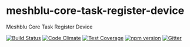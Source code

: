 # meshblu-core-task-register-device
Meshblu Core Task Register Device

[![Build Status](https://travis-ci.org/octoblu/meshblu-core-task-register-device.svg?branch=master)](https://travis-ci.org/octoblu/meshblu-core-task-register-device)
[![Code Climate](https://codeclimate.com/github/octoblu/meshblu-core-task-register-device/badges/gpa.svg)](https://codeclimate.com/github/octoblu/meshblu-core-task-register-device)
[![Test Coverage](https://codeclimate.com/github/octoblu/meshblu-core-task-register-device/badges/coverage.svg)](https://codeclimate.com/github/octoblu/meshblu-core-task-register-device)
[![npm version](https://badge.fury.io/js/meshblu-core-task-register-device.svg)](http://badge.fury.io/js/meshblu-core-task-register-device)
[![Gitter](https://badges.gitter.im/octoblu/help.svg)](https://gitter.im/octoblu/help)
